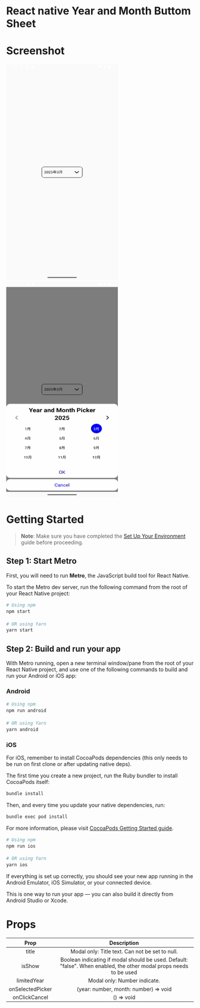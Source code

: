 # React native Year and Month Buttom Sheet

# Screenshot

<img src="https://github.com/phyolinwai/rnyearandmonthbottomsheet/blob/main/screenshots/1.png?raw=true" width="300" height="580"> <img src="https://github.com/phyolinwai/rnyearandmonthbottomsheet/blob/main/screenshots/2.png?raw=true" width="300" height="580">

# Getting Started

> **Note**: Make sure you have completed the [Set Up Your Environment](https://reactnative.dev/docs/set-up-your-environment) guide before proceeding.

## Step 1: Start Metro

First, you will need to run **Metro**, the JavaScript build tool for React Native.

To start the Metro dev server, run the following command from the root of your React Native project:

```sh
# Using npm
npm start

# OR using Yarn
yarn start
```

## Step 2: Build and run your app

With Metro running, open a new terminal window/pane from the root of your React Native project, and use one of the following commands to build and run your Android or iOS app:

### Android

```sh
# Using npm
npm run android

# OR using Yarn
yarn android
```

### iOS

For iOS, remember to install CocoaPods dependencies (this only needs to be run on first clone or after updating native deps).

The first time you create a new project, run the Ruby bundler to install CocoaPods itself:

```sh
bundle install
```

Then, and every time you update your native dependencies, run:

```sh
bundle exec pod install
```

For more information, please visit [CocoaPods Getting Started guide](https://guides.cocoapods.org/using/getting-started.html).

```sh
# Using npm
npm run ios

# OR using Yarn
yarn ios
```

If everything is set up correctly, you should see your new app running in the Android Emulator, iOS Simulator, or your connected device.

This is one way to run your app — you can also build it directly from Android Studio or Xcode.

# Props

|       Prop       |                                                    Description                                                     |
| :--------------: | :----------------------------------------------------------------------------------------------------------------: |
|      title       |                                  Modal only: Title text. Can not be set to null.                                   |
|      isShow      | Boolean indicating if modal should be used. Default: "false". When enabled, the other modal props needs to be used |
|   limitedYear    |                                            Modal only: Number indicate.                                            |
| onSelectedPicker |                                       (year: number, month: number) => void                                        |
|  onClickCancel   |                                                     () => void                                                     |
